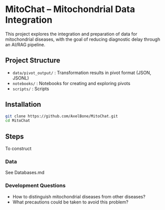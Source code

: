 # MitoChat – Mitochondrial Data Integration

This project explores the integration and preparation of data for mitochondrial diseases,
with the goal of reducing diagnostic delay through an AI/RAG pipeline.

## Project Structure

* `data/pivot_output/` : Transformation results in pivot format (JSON, JSONL)
* `notebooks/` : Notebooks for creating and exploring pivots
* `scripts/` : Scripts

## Installation

```bash
git clone https://github.com/AxelBone/MitoChat.git
cd MitoChat
```

## Steps
To construct


### Data
See Databases.md



### Development Questions

* How to distinguish mitochondrial diseases from other diseases?
* What precautions could be taken to avoid this problem?
